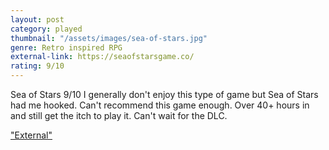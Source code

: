 ```yaml
---
layout: post
category: played
thumbnail: "/assets/images/sea-of-stars.jpg"
genre: Retro inspired RPG
external-link: https://seaofstarsgame.co/
rating: 9/10
---
```

Sea of Stars
9/10
I generally don't enjoy this type of game but Sea of Stars had me hooked. Can't recommend this game enough. Over 40+ hours in and still get the itch to play it. Can't wait for the DLC.

["External"](https://seaofstarsgame.co/)